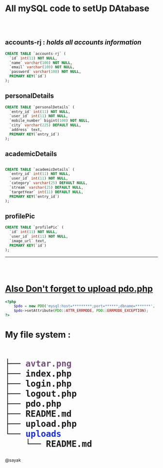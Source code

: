 <h1>All mySQL code to setUp DAtabase</h1>
<br/><br/>

<h2>accounts-rj : <i>holds all accounts information</i></h2>

```sql
CREATE TABLE `accounts-rj` (
  `id` int(11) NOT NULL,
  `name` varchar(100) NOT NULL,
  `email` varchar(100) NOT NULL,
  `password` varchar(100) NOT NULL,
  PRIMARY KEY(`id`)
);
```

<h2>personalDetails</h2>

```sql
CREATE TABLE `personalDetails` (
  `entry_id` int(11) NOT NULL,
  `user_id` int(11) NOT NULL,
  `mobile_number` bigint(100) NOT NULL,
  `city` varchar(225) DEFAULT NULL,
  `address` text,
  PRIMARY KEY(`entry_id`)
);
```

<h2>academicDetails</h2>

```sql

CREATE TABLE `academicDetails` (
  `entry_id` int(11) NOT NULL,
  `user_id` int(11) NOT NULL,
  `category` varchar(25) DEFAULT NULL,
  `stream` varchar(25) DEFAULT NULL,
  `targetYear` int(11) DEFAULT NULL,
  PRIMARY KEY(`entry_id`)
);
```

<h2>profilePic</h2>

```sql
CREATE TABLE `profilePic` (
  `id` int(11) NOT NULL,
  `user_id` int(11) NOT NULL,
  `image_url` text,
  PRIMARY KEY(`id`)
);
```

<hr>
<br/><br/>
<a href = "./pdo.php"><div>
<h1>Also Don't forget to upload pdo.php</h1>
<a href = "./pdo.php">

```php
<?php
	$pdo = new PDO('mysql:host=*********;port=******;dbname=*******', '*****', '*******');
    $pdo->setAttribute(PDO::ATTR_ERRMODE, PDO::ERRMODE_EXCEPTION);
?>
```
</a>
</div></a>

<h1>
My file system : </br>
</br>
<pre>├── <font color="#75507B"><b>avtar.png</b></font>
├── index.php
├── login.php
├── logout.php
├── pdo.php
├── README.md
├── upload.php
└── <font color="#1A2FD6"><b>uploads</b></font>
    └── README.md
</pre>
</h1>
@sayak